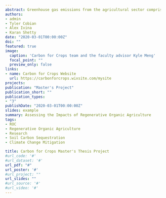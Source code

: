 ```yaml
---
abstract: Greenhouse gas emissions from the agricultural sector comprise roughly 30% of global anthropogenic emissions (including land use change and fertilizer emissions). Current agricultural practices also contribute to dramatic declines in soil productivity and increases in soil erosion rates. Regenerative organic agriculture has been pioneered by many as a solution to these problems. Regenerative agriculture builds upon the USDA organic certification, requiring additional practices such as cover cropping, crop rotations, reduced or no-till, rotational grazing, and the use of compost or manure as fertilizer. These practices theoretically allow crops to pull more carbon from the atmosphere and store it in the soil, thereby mitigating climate change while improving soil health. Patagonia Inc. is interested in moving from organic to regenerative organic agriculture in the production of their fiber and food crops. Patagonia has commissioned this team to examine if regenerative organic practices for crops in their supply chain actually has increased carbon sequestration and soil health benefits over their current organic production. The team used the Denitrification-Decomposition Model (DNDC) to simulate soil organic carbon changes and net greenhouse gas emissions between organic and regenerative production of cotton, kernza wheat, mangoes, and perennial grasses for bison grazing. The team found regenerative organic practices were successful in building soil organic carbon compared to organic practices for all four crops. However, the results of the net greenhouse gas emission analysis was much more variable depending on crop type, soil properties, and climate.  
authors:
- admin
- Tyler Cobian
- Alex Ivina
- Karan Shetty
date: "2020-03-01T00:00:00Z"
doi: ""
featured: true
image:
  caption: 'Carbon for Crops team and the faculty advisor Kyle Meng'
  focal_point: ""
  preview_only: false
links:
- name: Carbon for Crops Website
  url: https://carbonforcrops.wixsite.com/mysite
projects:
publication: "Master's Project"
publication_short: ""
publication_types:
- "3"
publishDate: "2020-03-01T00:00:00Z"
slides: example
summary: Assessing the Impacts of Regenerative Organic Agriculture
tags:
- ROC
- Regenerative Organic Agriculture
- Research
- Soil Carbon Sequestration
- Climate Change Mitigation

title: Carbon for Crops Master's Thesis Project
#url_code: '#'
#url_dataset: '#'
url_pdf: "#"
url_poster: '#'
#url_project: ""
url_slides: ""
#url_source: '#'
#url_video: '#'
---
```





